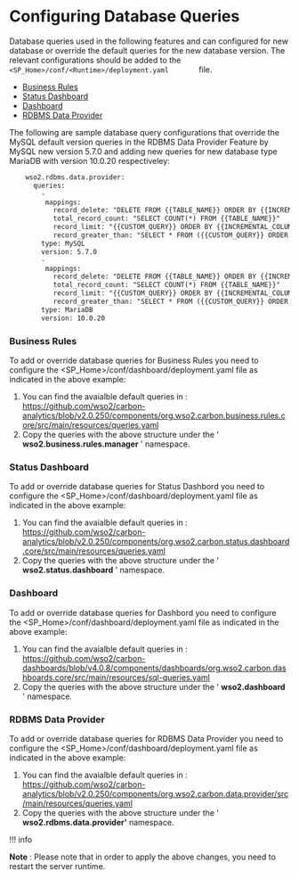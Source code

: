 # Configuring Database Queries

Database queries used in the following features and can configured for
new database or override the default queries for the new database
version. The relevant configurations should be added to the
`         <SP_Home>/conf/<Runtime>/deployment.yaml        ` file.

-   [Business
    Rules](#ConfiguringDatabaseQueries-BusinessRulesBusinessRule)
-   [Status
    Dashboard](#ConfiguringDatabaseQueries-StatusDashboardStatusDashboard)
-   [Dashboard](#ConfiguringDatabaseQueries-DashboardDashboard)
-   [RDBMS Data
    Provider](#ConfiguringDatabaseQueries-RDBMSDataProviderRDBMSDataProvider)

The following are sample database query configurations that override the
MySQL default version queries in the RDBMS Data Provider Feature by
MySQL new version 5.7.0 and adding new queries for new database type
MariaDB with version 10.0.20 respectiveley:

``` xml
    wso2.rdbms.data.provider:
      queries:
        -
         mappings:
           record_delete: "DELETE FROM {{TABLE_NAME}} ORDER BY {{INCREMENTAL_COLUMN}} ASC LIMIT {{LIMIT_VALUE}}"
           total_record_count: "SELECT COUNT(*) FROM {{TABLE_NAME}}"
           record_limit: "{{CUSTOM_QUERY}} ORDER BY {{INCREMENTAL_COLUMN}} DESC LIMIT {{LIMIT_VALUE}}"
           record_greater_than: "SELECT * FROM ({{CUSTOM_QUERY}} ORDER BY {{INCREMENTAL_COLUMN}} DESC ) AS A_TABLE WHERE {{INCREMENTAL_COLUMN}} > {{LAST_RECORD_VALUE}}"
        type: MySQL
        version: 5.7.0
        -
         mappings:
           record_delete: "DELETE FROM {{TABLE_NAME}} ORDER BY {{INCREMENTAL_COLUMN}} ASC LIMIT {{LIMIT_VALUE}}"
           total_record_count: "SELECT COUNT(*) FROM {{TABLE_NAME}}"
           record_limit: "{{CUSTOM_QUERY}} ORDER BY {{INCREMENTAL_COLUMN}} DESC LIMIT {{LIMIT_VALUE}}"
           record_greater_than: "SELECT * FROM ({{CUSTOM_QUERY}} ORDER BY {{INCREMENTAL_COLUMN}} DESC ) AS A_TABLE WHERE {{INCREMENTAL_COLUMN}} > {{LAST_RECORD_VALUE}}"
        type: MariaDB
        version: 10.0.20
```

###  Business Rules

To add or override database queries for Business Rules you need to
configure the \<SP\_Home\>/conf/dashboard/deployment.yaml file as
indicated in the above example:

1.  You can find the avaialble default queries in :
    <https://github.com/wso2/carbon-analytics/blob/v2.0.250/components/org.wso2.carbon.business.rules.core/src/main/resources/queries.yaml>
2.  Copy the queries with the above structure under the '
    **wso2.business.rules.manager** ' namespace.

### Status Dashboard

To add or override database queries for Status Dashbord you need to
configure the \<SP\_Home\>/conf/dashboard/deployment.yaml file as
indicated in the above example:

1.  You can find the avaialble default queries in :
    <https://github.com/wso2/carbon-analytics/blob/v2.0.250/components/org.wso2.carbon.status.dashboard.core/src/main/resources/queries.yaml>
2.  Copy the queries with the above structure under the '
    **wso2.status.dashboard** ' namespace.

### Dashboard

To add or override database queries for Dashbord you need to configure
the \<SP\_Home\>/conf/dashboard/deployment.yaml file as indicated in the
above example:

1.  You can find the avaialble default queries in :
    <https://github.com/wso2/carbon-dashboards/blob/v4.0.8/components/dashboards/org.wso2.carbon.dashboards.core/src/main/resources/sql-queries.yaml>
2.  Copy the queries with the above structure under the '
    **wso2.dashboard** ' namespace.

### RDBMS Data Provider

To add or override database queries for RDBMS Data Provider you need to
configure the \<SP\_Home\>/conf/dashboard/deployment.yaml file as
indicated in the above example:

1.  You can find the avaialble default queries in :
    <https://github.com/wso2/carbon-analytics/blob/v2.0.250/components/org.wso2.carbon.data.provider/src/main/resources/queries.yaml>
2.  Copy the queries with the above structure under the '
    **wso2.rdbms.data.provider'** namespace.  
      

!!! info

**Note** : Please note that in order to apply the above changes, you
need to restart the server runtime.


  
